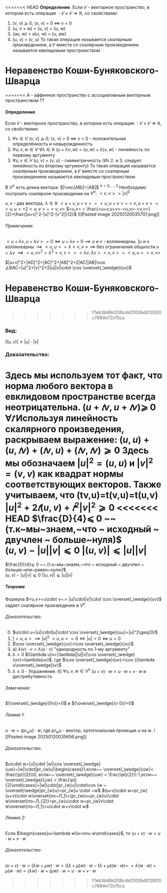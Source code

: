 <<<<<<< HEAD
**Определение**. Если $𝑉$ - векторное пространство, в котором есть операция  $∶ 𝑉 × 𝑉 \Rightarrow ℝ,$  со свойствами:
1. (v, v) ⩾ 0; (v, v) = 0 ⇔ v = 0
2. (u, v + w) = (u, v) + (u, w)
3. (𝛼u, w) = 𝛼(u, w) = (u, 𝛼w)
4. (u, v) = (v, u)
То такая операция называется *скалярным произведением*, а 𝑉 вместе со скалярным произведением называется *евклидовым пространством*

# Неравенство Коши-Буняковского-Шварца

=======
$A$ - аффинное пространство с ассоциативным векторным пространством ??

#### Определение
Если $𝑉$ - векторное пространство, в котором есть операция  $∶ 𝑉 × 𝑉 \Rightarrow ℝ,$  со свойствами:
1. $\forall v \in V$ (v, v) ⩾ 0; (v, v) = 0 ⇔ v = 0 - положительная определённость и невырожденность
2. $\forall u,v,w \in V$ $\forall \lambda \in \mathbb{R}$ $(u+\lambda v, w)=(u,w)+\lambda(v,w)$ - линейность по первому аргументу
3. $\forall u,v \in V$ (u, v) = (v, u) - симметричность
(Из 2. и 3. следует линейность по второму аргументу)
То такая операция называется *скалярным произведением*, а 𝑉 вместе со скалярным произведением называется *евклидовым пространством*


В  $V^n$  есть длина вектора: $|\vec{AB}|=|AB|$
$^{n=0,...,3}$
Необходимо построить скалярное произведение на $V^n$:
$<v,v> = |v|^2$

$u,v$ - два вектора, $\lambda\in \mathbb{R}$
$<u+v, u+v> = <u,u+v>+<v,u+v> = <u,u> + 2<u,v>+<v,v>$
$<u,v> = \frac{<u+v,u+v>-<u,u>-<v,v>}{2}=\frac{|u+v|^2-|u|^2-|v^2|}{2}$
![[Pasted image 20250120035707.png]]
###### Примечание:
$<u+\lambda v,u+\lambda v> = 0 \iff u+\lambda v=0\implies u$ и $v$ - коллинеарны.
]$u$ и $v$ коллинеарны $\implies <u,u> = \lambda<v,v>\implies$ без ограничения общности $u=\lambda v$
$\implies <u,v>^2=\lambda^2<v,v>=<\lambda v,\lambda v><v,v>=<u,u><v,v>$

$|u+v|^2=|AD|^2=|AC|^2+|AB|^2+2|AC||AB|\cos ∠BAC=|u|^2+|v|^2+2|u||v|\cdot \cos \overset{_\wedge}{uv}$

# Неравенство Коши-Буняковского-Шварца
>>>>>>> f7eb3b68d208c4d3100bd012820c7894e72cf5ca
### Вид:
$|(u, v)| \le  |u| ⋅ |v|$

### Доказательство:
Здесь мы используем тот факт, что норма любого вектора в евклидовом пространстве всегда неотрицательна.
$(u + 𝑡v, u + 𝑡v)  ⩾$ 0 $∀𝑡$
Используя линейность скалярного произведения, раскрываем выражение:
$(u, u) + (u, 𝑡v) + (𝑡v, u) + (𝑡v, 𝑡v)  ⩾  0$ 
Здесь мы обозначаем $|u|^2 = (u, u)$ и $|v|^2 = (v, v)$ как квадрат нормы соответствующих векторов. Также учитываем, что (tv,u)=t(v,u)=t(u,v)
$|u|^2 + 2𝑡(u, v) + 𝑡^2 |v|^2 ⩾  0$
<<<<<<< HEAD
$\frac{D}{4}⩽ 0 ~~ (т.к~мы~знаем,~что ~ исходный ~ двучлен ~ больше~нуля)$     
$(u, v)− |u| |v|⩽0$
$|(u, v)|  ⩽  |u||v|$
=======
$\frac{D}{4}⩽ 0 ~~ (т.к~мы~знаем,~что ~ исходный ~ двучлен ~ больше~или~равен~нулю)$     
$(u, v)− |u| |v|⩽0$
$|(u, v)|  ⩽  |u||v|$

##### Теорема
Формула $<u,v>=u\cdot v~:= |u|\cdot|v|\cdot \cos \overset{_\wedge}{uv}$ задает скалярное произведение в $V^n$.
###### Доказательство: 
0) $u\cdot u=|u|\cdot|u|\cdot \cos \overset{_\wedge}{uu}=|u|^2\geq{0}$
1) ]$<u,u>\implies|u|^2$
  $<u,u>=0\iff|u|=0\iff u=0$
2) $\cos \overset{_\wedge}{uv}=\cos \overset{_\wedge}{vu}$
3) a) $\lambda(v)\cdot v=\lambda(u\cdot v)$ "однородность по 1-му аргументу"
  1) $\lambda>0$   $(\lambda u)v=|\lambda||u||v|\cos \overset{_\wedge}{uv}=\lambda(uv)$, где $\cos \overset{_\wedge}{uv}=\cos {(\lambda u\overset{_\wedge})v}$
  2) $\lambda\leq0$ - Упражнение.
  б) $\forall u,v,w\in V^n$     $(u+v)\cdot w=u\cdot w+v\cdot w$ и дистрибутивность

###### Замечание: 
${\overset{_\wedge}{0v}}=0$ и ${\overset{_\wedge}{v 0}}=0$
###### Лемма 1:
$u\cdot w=(pr_{w} u)\cdot w,$
где $pr_wu$ - вектор, ортогональная проекция $u$ на $w$.
![[Pasted image 20250120035656.png]]
###### Доказательство: 
$u\cdot w=|u|\cdot |w|\cos \overset{_\wedge}{uw}=|w|\cdot|pr_{w}u|\begin{cases}1,если~~ \overset{_\wedge}{uw}< \frac{\pi}{2}\\0, если~~ \overset{_\wedge}{uw} = \frac{\pi}{2}\\-1,если~~ \overset{_\wedge}{uw} > \frac{\pi}{2}\end{cases}=|w|\cdot|pr_{w}u|\cdot\cos {w ~ \overset{\wedge}pr_{w}u}=pr_{w}u \cdot ~w$
$(u+v)\cdot w=pr_{w}(u+v)\cdot w\overset{по~Л_1}=(pr_{w}u+pr_{w}v)\cdot w\overset{по~Л_{2}}=pr_{w}u\cdot w+pr_{w}v\cdot w\overset{по~Л_1}=u\cdot w+v\cdot w$

###### Лемма 2:
Если  $\begin{cases}u=\lambda w\\v=\mu w\end{cases}$, то $(u+v)\cdot w=u\cdot w+v\cdot w$

###### Доказательство:
$(u+v)\cdot w=(\lambda w+\mu w)\cdot w=((\lambda+\mu)w)\cdot w-(\lambda+\mu)(w\cdot w)=$
$=\lambda(w\cdot w)+\mu(w\cdot w)=(\lambda w)\cdot w+(\mu w)\cdot w=u\cdot w+v\cdot w$
>>>>>>> f7eb3b68d208c4d3100bd012820c7894e72cf5ca
